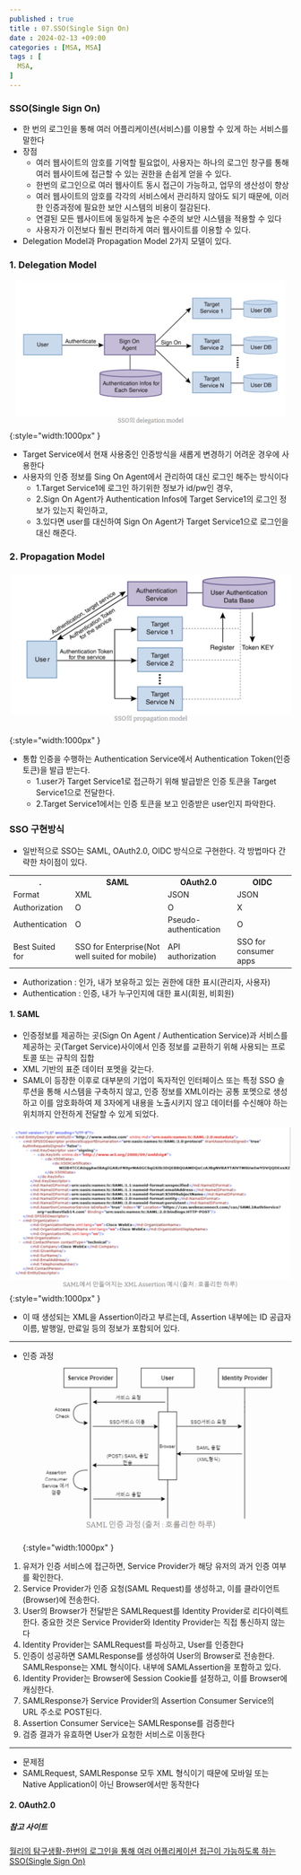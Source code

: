 ```yaml
---
published : true
title : 07.SSO(Single Sign On)
date : 2024-02-13 +09:00
categories : [MSA, MSA]
tags : [
  MSA,
]
---
```

<!-- ![](/assets/img/Spring/aaaa.png){:style="border:1px solid #eaeaea; border-radius: 7px; padding: 0px;" } -->
<!-- ![](/assets/img/MSA/15.png){:style="width:1000px" } -->

### SSO(Single Sign On)
- 한 번의 로그인을 통해 여러 어플리케이션(서비스)를 이용할 수 있게 하는 서비스를 말한다
- 장점
  - 여러 웹사이트의 암호를 기억할 필요없이, 사용자는 하나의 로그인 창구를 통해 여러 웹사이트에 접근할 수 있는 권한을 손쉽게 얻을 수 있다.
  - 한번의 로그인으로 여러 웹사이트 동시 접근이 가능하고, 업무의 생산성이 향상
  - 여러 웹사이트의 암호를 각각의 서비스에서 관리하지 않아도 되기 때문에, 이러한 인증과정에 필요한 보안 시스템의 비용이 절감된다.
  - 연결된 모든 웹사이트에 동일하게 높은 수준의 보안 시스템을 적용할 수 있다
  - 사용자가 이전보다 훨씬 편리하게 여러 웹사이트를 이용할 수 있다.
- Delegation Model과 Propagation Model 2가지 모델이 있다.

### 1. Delegation Model
![](/assets/img/MSA/14.png){:style="width:1000px" }

- Target Service에서 현재 사용중인 인증방식을 새롭게 변경하기 어려운 경우에 사용한다
- 사용자의 인증 정보를 Sing On Agent에서 관리하여 대신 로그인 해주는 방식이다
  - 1.Target Service1에 로그인 하기위한 정보가 id/pw인 경우,
  - 2.Sign On Agent가 Authentication Infos에 Target Service1의 로그인 정보가 있는지 확인하고,
  - 3.있다면 user를 대신하여 Sign On Agent가 Target Service1으로 로그인을 대신 해준다.

### 2. Propagation Model
![](/assets/img/MSA/15.png){:style="width:1000px" }

- 통합 인증을 수행하는 Authentication Service에서 Authentication Token(인증 토큰)을 발급 받는다.
  - 1.user가 Target Service1로 접근하기 위해 발급받은 인증 토큰을 Target Service1으로 전달한다.
  - 2.Target Service1에서는 인증 토큰을 보고 인증받은 user인지 파악한다.

### SSO 구현방식
- 일반적으로 SSO는 SAML, OAuth2.0, OIDC 방식으로 구현한다. 각 방법마다 간략한 차이점이 있다.

<table>
  <tr>
    <th>.</th>
    <th>SAML</th>
    <th>OAuth2.0</th>
    <th>OIDC</th>
  </tr>
  <tr>
    <td>Format</td>
    <td>XML</td>
    <td>JSON</td>
    <td>JSON</td>
  </tr>
  <tr>
    <td>Authorization</td>  
    <td>O</td>  
    <td>O</td>  
    <td>X</td>  
  </tr>
  <tr>
    <td>Authentication</td>  
    <td>O</td>  
    <td>Pseudo-authentication</td>  
    <td>O</td>  
  </tr>
    <tr>
    <td>Best Suited for</td>  
    <td>SSO for Enterprise(Not well suited for mobile)</td>  
    <td>API authorization</td>  
    <td>SSO for consumer apps</td>  
  </tr>
</table>

- Authorization : 인가, 내가 보유하고 있는 권한에 대한 표시(관리자, 사용자)
- Authentication : 인증, 내가 누구인지에 대한 표시(회원, 비회원)

#### 1. SAML
- 인증정보를 제공하는 곳(Sign On Agent / Authentication Service)과 서비스를 제공하는 곳(Target Service)사이에서 인증 정보를 교환하기 위해 사용되는 프로토콜 또는 규칙의 집합
- XML 기반의 표준 데이터 포멧을 갖는다.
- SAML이 등장한 이후로 대부분의 기업이 독자적인 인터페이스 또는 특정 SSO 솔루션을 통해 시스템을 구축하지 않고, 인증 정보를 XML이라는 공통 포멧으로 생성하고 이를 암호화하여 제 3자에게 내용을 노출시키지 않고 데이터를 수신해야 하는 위치까지 안전하게 전달할 수 있게 되었다.

![](/assets/img/MSA/16.png){:style="width:1000px" }

- 이 때 생성되는 XML을 Assertion이라고 부르는데, Assertion 내부에는 ID 공급자 이름, 발행일, 만료일 등의 정보가 포함되어 있다.

<hr>

- 인증 과정
![](/assets/img/MSA/17.png){:style="width:1000px" }

1. 유저가 인증 서비스에 접근하면, Service Provider가 해당 유저의 과거 인증 여부를 확인한다.
2. Service Provider가 인증 요청(SAML Request)를 생성하고, 이를 클라이언트(Browser)에 전송한다.
3. User의 Browser가 전달받은 SAMLRequest를 Identity Provider로 리다이렉트한다. 중요한 것은 Service Provider와 Identity Provider는 직접 통신하지 않는다
4. Identity Provider는 SAMLRequest를 파싱하고, User를 인증한다
5. 인증이 성공하면 SAMLResponse를 생성하여 User의 Browser로 전송한다. SAMLResponse는 XML 형식이다. 내부에 SAMLAssertion을 포함하고 있다.
6. Identity Provider는 Browser에 Session Cookie를 설정하고, 이를 Browser에 캐싱한다.
7. SAMLResponse가 Service Provider의 Assertion Consumer Service의 URL 주소로 POST된다.
8. Assertion Consumer Service는 SAMLResponse를 검증한다
9. 검증 결과가 유효하면 User가 요청한 서비스로 이동한다

<hr>

- 문제점
- SAMLRequest, SAMLResponse 모두 XML 형식이기 때문에 모바일 또는 Native Application이 아닌 Browser에서만 동작한다

#### 2. OAuth2.0

##### 참고 사이트
<a href="https://wnjoon.github.io/2022/12/30/swe-sso/">월리의 탐구생활-한번의 로그인을 통해 여러 어플리케이션 접근이 가능하도록 하는 SSO(Single Sign On)</a>
